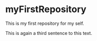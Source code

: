 # myFirstRepository
This is my first repository for my self.

This is again a third sentence to this text.

